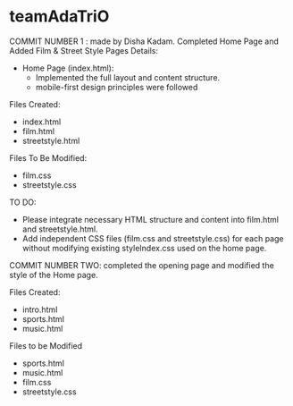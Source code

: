 # teamAdaTriO
COMMIT NUMBER 1 : made by Disha Kadam.
Completed Home Page and Added Film & Street Style Pages
Details:
- Home Page (index.html):
  - Implemented the full layout and content structure.
  - mobile-first design principles were followed

Files Created:
- index.html
- film.html
- streetstyle.html

Files To Be Modified:
- film.css
- streetstyle.css

TO DO:
- Please integrate necessary HTML structure and content into film.html and streetstyle.html.
- Add independent CSS files (film.css and streetstyle.css) for each page without modifying existing styleIndex.css used on the home page.

COMMIT NUMBER TWO:
completed the opening page and modified the style of the Home page.

Files Created: 
- intro.html
- sports.html
- music.html


Files to be Modified
- sports.html
- music.html
- film.css
- streetstyle.css



